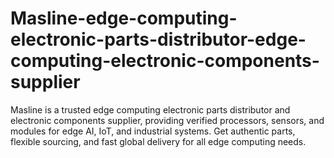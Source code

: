 # Masline-edge-computing-electronic-parts-distributor-edge-computing-electronic-components-supplier
Masline is a trusted edge computing electronic parts distributor and electronic components supplier, providing verified processors, sensors, and modules for edge AI, IoT, and industrial systems. Get authentic parts, flexible sourcing, and fast global delivery for all edge computing needs.
